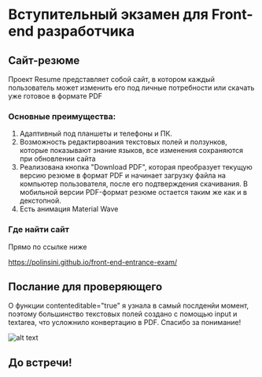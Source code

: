# Вступительный экзамен для Front-end разработчика

## Сайт-резюме

Проект Resume представляет собой сайт, в котором каждый пользователь может изменить его под личные потребности или скачать уже готовое в формате PDF

### Основные преимущества:

1. Адаптивный под планшеты и телефоны и ПК.
2. Возможность редактирвоания текстовых полей и ползунков, которые показывают знание языков, все изменения сохраняются при обновлении сайта
3. Реализована кнопка "Download PDF", которая преобразует текущую версию резюме в формат PDF и начинает загрузку файла на компьютер пользователя, после его подтверждения скачивания. В мобильной версии PDF-формат резюме остается таким же как и в декстопной.
4. Есть анимация Material Wave


### Где найти сайт
Прямо по ссылке ниже

https://polinsini.github.io/front-end-entrance-exam/




## Послание для проверяющего

О функции contenteditable="true" я узнала в самый послденйи момент, поэтому большинство текстовых полей создано с помощью input и textarea, что усложнило конвертацию в PDF. Спасибо за понимание!


![alt text](https://img-webcalypt.ru/uploads/admin/images/meme-templates/m3CpqOob1bdssiK2XXlckumbJooHlOGS.jpg)

## До встречи!